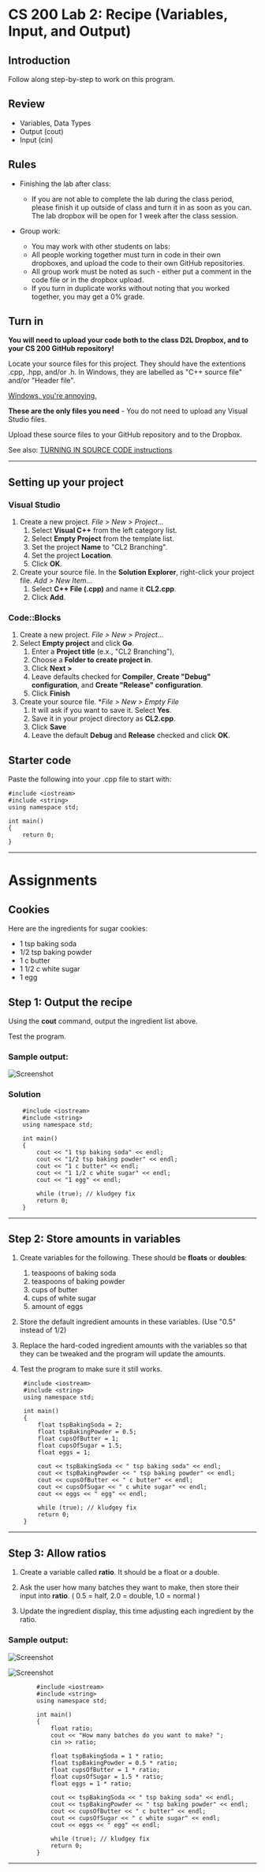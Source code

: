 # CS 200 Lab 2: Recipe (Variables, Input, and Output)

## Introduction

Follow along step-by-step to work on this program. 

## Review

* Variables, Data Types
* Output (cout)
* Input (cin)

## Rules

* Finishing the lab after class:
   * If you are not able to complete the lab during the class period, please finish it up outside of class and turn it in as soon as you can. The lab dropbox will be open for 1 week after the class session.

* Group work:
   * You may work with other students on labs:
   * All people working together must turn in code in their own dropboxes, and upload the code to their own GitHub repositories.
   * All group work must be noted as such - either put a comment in the code file or in the dropbox upload.
   * If you turn in duplicate works without noting that you worked together, you may get a 0% grade.
   
## Turn in

**You will need to upload your code both to the class D2L Dropbox, and to your CS 200 GitHub repository!**

Locate your source files for this project. They should have the extentions .cpp, .hpp, and/or .h. In Windows, they are labelled as "C++ source file" and/or "Header file". 

[Windows, you're annoying.](https://github.com/Rachels-Courses/Course-Common-Files/blob/master/How-to/images/sourcefiles.png?raw=true)

**These are the only files you need** - You do not need to upload any Visual Studio files.

Upload these source files to your GitHub repository and to the Dropbox.

See also: [TURNING IN SOURCE CODE instructions](https://github.com/Rachels-Courses/Course-Common-Files/blob/master/How-to/Turning%20in%20source%20code.md)

---

## Setting up your project

### Visual Studio

1. Create a new project. *File > New > Project...*
    1. Select **Visual C++** from the left category list.
    2. Select **Empty Project** from the template list.
    3. Set the project **Name** to "CL2 Branching".
    4. Set the project **Location**.
    5. Click **OK**.
2. Create your source file. In the **Solution Explorer**, right-click your project file. *Add > New Item...*
    1. Select **C++ File (.cpp)** and name it **CL2.cpp**.
    2. Click **Add**.

### Code::Blocks

1. Create a new project. *File > New > Project...*
2. Select **Empty project** and click **Go**.
    1. Enter a **Project title** (e.x., "CL2 Branching"),
    2. Choose a **Folder to create project in**.
    3. Click **Next >**
    4. Leave defaults checked for **Compiler**, **Create "Debug" configuration**, and **Create "Release" configuration**.
    5. Click **Finish**
3. Create your source file. **File > New > Empty File*
    1. It will ask if you want to save it. Select **Yes**.
    2. Save it in your project directory as **CL2.cpp**.
    3. Click **Save**
    4. Leave the default **Debug** and **Release** checked and click **OK**.

## Starter code

Paste the following into your .cpp file to start with:

    #include <iostream>
    #include <string>
    using namespace std;

    int main()
    {
        return 0;
    }
    
---

# Assignments

## Cookies

Here are the ingredients for sugar cookies:

* 1 tsp baking soda
* 1/2 tsp baking powder
* 1 c butter
* 1 1/2 c white sugar
* 1 egg

## Step 1: Output the recipe

Using the **cout** command, output the ingredient list above.

Test the program.

### Sample output:

![Screenshot](images/cl2-00.png)

### Solution

        #include <iostream>
        #include <string>
        using namespace std;

        int main()
        {
            cout << "1 tsp baking soda" << endl;
            cout << "1/2 tsp baking powder" << endl;
            cout << "1 c butter" << endl;
            cout << "1 1/2 c white sugar" << endl;
            cout << "1 egg" << endl;

            while (true); // kludgey fix
            return 0;
        }

---

## Step 2: Store amounts in variables

1. Create variables for the following. These should be **floats** or **doubles**:

    1. teaspoons of baking soda
    2. teaspoons of baking powder
    3. cups of butter
    4. cups of white sugar
    5. amount of eggs

2. Store the default ingredient amounts in these variables.
(Use "0.5" instead of 1/2)

3. Replace the hard-coded ingredient amounts with the variables
so that they can be tweaked and the program will update the amounts.

4. Test the program to make sure it still works.


        #include <iostream>
        #include <string>
        using namespace std;

        int main()
        {
            float tspBakingSoda = 2;
            float tspBakingPowder = 0.5;
            float cupsOfButter = 1;
            float cupsOfSugar = 1.5;
            float eggs = 1;

            cout << tspBakingSoda << " tsp baking soda" << endl;
            cout << tspBakingPowder << " tsp baking powder" << endl;
            cout << cupsOfButter << " c butter" << endl;
            cout << cupsOfSugar << " c white sugar" << endl;
            cout << eggs << " egg" << endl;

            while (true); // kludgey fix
            return 0;
        }

---

## Step 3: Allow ratios

1. Create a variable called **ratio**. It should be a float or a double.

2. Ask the user how many batches they want to make, then store their input into **ratio**.
( 0.5 = half, 2.0 = double, 1.0 = normal )

3. Update the ingredient display, this time adjusting each ingredient by the ratio.

### Sample output:

![Screenshot](images/cl2-01.png)

![Screenshot](images/cl2-02.png)

            #include <iostream>
            #include <string>
            using namespace std;

            int main()
            {
                float ratio;
                cout << "How many batches do you want to make? ";
                cin >> ratio;

                float tspBakingSoda = 1 * ratio;
                float tspBakingPowder = 0.5 * ratio;
                float cupsOfButter = 1 * ratio;
                float cupsOfSugar = 1.5 * ratio;
                float eggs = 1 * ratio;

                cout << tspBakingSoda << " tsp baking soda" << endl;
                cout << tspBakingPowder << " tsp baking powder" << endl;
                cout << cupsOfButter << " c butter" << endl;
                cout << cupsOfSugar << " c white sugar" << endl;
                cout << eggs << " egg" << endl;

                while (true); // kludgey fix
                return 0;
            }

---
